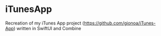 # iTunesApp

Recreation of my iTunes App project (https://github.com/gionoa/iTunes-App) written in SwiftUI and Combine
